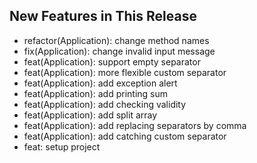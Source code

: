 ## New Features in This Release
- refactor(Application): change method names
- fix(Application): change invalid input message
- feat(Application): support empty separator
- feat(Application): more flexible custom separator
- feat(Application): add exception alert
- feat(Application): add printing sum
- feat(Application): add checking validity
- feat(Application): add split array
- feat(Application): add replacing separators by comma
- feat(Application): add catching custom separator
- feat: setup project